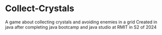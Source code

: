 # Collect-Crystals
A game about collecting crystals and avoiding enemies in a grid
Created in java after completing java bootcamp and java studio at RMIT in S2 of 2024
